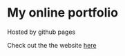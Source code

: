 # My online portfolio
Hosted by github pages

Check out the the website [here](https://anitaokoh.github.io/web/)

